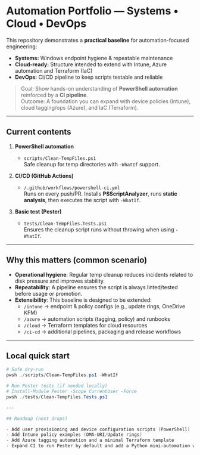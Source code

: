 # Automation Portfolio — Systems • Cloud • DevOps

This repository demonstrates a **practical baseline** for automation-focused engineering:
- **Systems:** Windows endpoint hygiene & repeatable maintenance
- **Cloud-ready:** Structure intended to extend with Intune, Azure automation and Terraform (IaC)
- **DevOps:** CI/CD pipeline to keep scripts testable and reliable

> Goal: Show hands-on understanding of **PowerShell automation** reinforced by a **CI pipeline**.  
> Outcome: A foundation you can expand with device policies (Intune), cloud tagging/ops (Azure), and IaC (Terraform).

---

## Current contents

1) **PowerShell automation**
   - `scripts/Clean-TempFiles.ps1`  
     Safe cleanup for temp directories with `-WhatIf` support.

2) **CI/CD (GitHub Actions)**
   - `/.github/workflows/powershell-ci.yml`  
     Runs on every push/PR. Installs **PSScriptAnalyzer**, runs **static analysis**, then executes the script with `-WhatIf`.

3) **Basic test (Pester)**
   - `tests/Clean-TempFiles.Tests.ps1`  
     Ensures the cleanup script runs without throwing when using `-WhatIf`.

---

## Why this matters (common scenario)

- **Operational hygiene**: Regular temp cleanup reduces incidents related to disk pressure and improves stability.
- **Repeatability**: A pipeline ensures the script is always linted/tested before usage or promotion.
- **Extensibility**: This baseline is designed to be extended:
  - `/intune` → endpoint & policy configs (e.g., update rings, OneDrive KFM)
  - `/azure` → automation scripts (tagging, policy) and runbooks
  - `/cloud` → Terraform templates for cloud resources
  - `/ci-cd` → additional pipelines, packaging and release workflows

---

## Local quick start

```powershell
# Safe dry-run
pwsh ./scripts/Clean-TempFiles.ps1 -WhatIf

# Run Pester tests (if needed locally)
# Install-Module Pester -Scope CurrentUser -Force
pwsh ./tests/Clean-TempFiles.Tests.ps1

---

## Roadmap (next drops)

- Add user provisioning and device configuration scripts (PowerShell)
- Add Intune policy examples (OMA-URI/Update rings)
- Add Azure tagging automation and a minimal Terraform template
- Expand CI to run Pester by default and add a Python mini-automation with pytest


